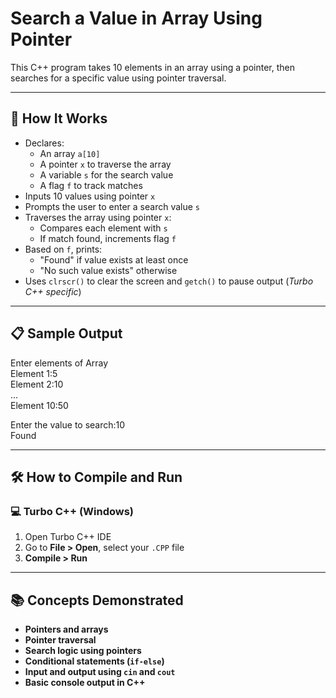 # Search a Value in Array Using Pointer

This C++ program takes 10 elements in an array using a pointer, then searches for a specific value using pointer traversal.

---

## 🚀 How It Works

- Declares:
  - An array `a[10]`
  - A pointer `x` to traverse the array
  - A variable `s` for the search value
  - A flag `f` to track matches
- Inputs 10 values using pointer `x`
- Prompts the user to enter a search value `s`
- Traverses the array using pointer `x`:
  - Compares each element with `s`
  - If match found, increments flag `f`
- Based on `f`, prints:
  - "Found" if value exists at least once
  - "No such value exists" otherwise
- Uses `clrscr()` to clear the screen and `getch()` to pause output (*Turbo C++ specific*)

---

## 📋 Sample Output

Enter elements of Array  
Element 1:5  
Element 2:10  
...  
Element 10:50  

Enter the value to search:10  
Found

---

## 🛠️ How to Compile and Run

### 💻 Turbo C++ (Windows)

1. Open Turbo C++ IDE  
2. Go to **File > Open**, select your `.CPP` file  
3. **Compile > Run**

---

## 📚 Concepts Demonstrated
- **Pointers and arrays**
- **Pointer traversal**
- **Search logic using pointers**
- **Conditional statements (`if-else`)**
- **Input and output using `cin` and `cout`**
- **Basic console output in C++**
